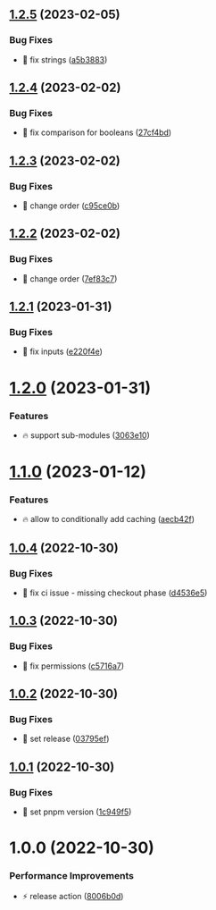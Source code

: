 ## [1.2.5](https://github.com/Exlint/node-environment/compare/v1.2.4...v1.2.5) (2023-02-05)


### Bug Fixes

* 🐞 fix strings ([a5b3883](https://github.com/Exlint/node-environment/commit/a5b388362aef1dbfc7cb36f8cc318d2cf110ef3d))

## [1.2.4](https://github.com/Exlint/node-environment/compare/v1.2.3...v1.2.4) (2023-02-02)


### Bug Fixes

* 🐞 fix comparison for booleans ([27cf4bd](https://github.com/Exlint/node-environment/commit/27cf4bdebde2bc2383dedad94121d06b096104ed))

## [1.2.3](https://github.com/Exlint/node-environment/compare/v1.2.2...v1.2.3) (2023-02-02)


### Bug Fixes

* 🐞 change order ([c95ce0b](https://github.com/Exlint/node-environment/commit/c95ce0b0cf87399a02b3f27b4ce45cb2af6cc840))

## [1.2.2](https://github.com/Exlint/node-environment/compare/v1.2.1...v1.2.2) (2023-02-02)


### Bug Fixes

* 🐞 change order ([7ef83c7](https://github.com/Exlint/node-environment/commit/7ef83c7423673e2ac48fb50b7a568bef70d92985))

## [1.2.1](https://github.com/Exlint/node-environment/compare/v1.2.0...v1.2.1) (2023-01-31)


### Bug Fixes

* 🐞 fix inputs ([e220f4e](https://github.com/Exlint/node-environment/commit/e220f4e6e16a035f2d39228c6ff6a6132b644f77))

# [1.2.0](https://github.com/Exlint/node-environment/compare/v1.1.0...v1.2.0) (2023-01-31)


### Features

* 🔥 support sub-modules ([3063e10](https://github.com/Exlint/node-environment/commit/3063e10c9702c8a54750222481da5dc684a430a5))

# [1.1.0](https://github.com/Exlint/node-environment/compare/v1.0.4...v1.1.0) (2023-01-12)


### Features

* 🔥 allow to conditionally add caching ([aecb42f](https://github.com/Exlint/node-environment/commit/aecb42ff4b27c1cffab247dcce39ef1d4cb62a7c))

## [1.0.4](https://github.com/Exlint/node-environment/compare/v1.0.3...v1.0.4) (2022-10-30)


### Bug Fixes

* 🐞 fix ci issue - missing checkout phase ([d4536e5](https://github.com/Exlint/node-environment/commit/d4536e510d5769b8195b14eb2a2c23cda8fb8ca3))

## [1.0.3](https://github.com/Exlint/node-environment/compare/v1.0.2...v1.0.3) (2022-10-30)


### Bug Fixes

* 🐞 fix permissions ([c5716a7](https://github.com/Exlint/node-environment/commit/c5716a7faff7fc156bc509e91e6353859a9e1953))

## [1.0.2](https://github.com/Exlint/node-environment/compare/v1.0.1...v1.0.2) (2022-10-30)


### Bug Fixes

* 🐞 set release ([03795ef](https://github.com/Exlint/node-environment/commit/03795efd6303db029645026f4e5a7dac66b8b6c9))

## [1.0.1](https://github.com/Exlint/node-environment/compare/v1.0.0...v1.0.1) (2022-10-30)


### Bug Fixes

* 🐞 set pnpm version ([1c949f5](https://github.com/Exlint/node-environment/commit/1c949f575ba32b551a50672075f95e9ed84a103c))

# 1.0.0 (2022-10-30)


### Performance Improvements

* ⚡ release action ([8006b0d](https://github.com/Exlint/node-environment/commit/8006b0d1add86e029a5c58297527be3da9fdc59b))
